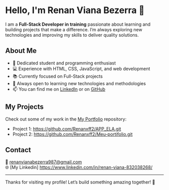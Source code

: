 # Hello, I'm Renan Viana Bezerra 👋

I am a **Full-Stack Developer in training** passionate about learning and building projects that make a difference. I’m always exploring new technologies and improving my skills to deliver quality solutions.

## About Me
- 🚀 Dedicated student and programming enthusiast
- 💻 Experience with HTML, CSS, JavaScript, and web development
- 📚 Currently focused on Full-Stack projects
- 🌱 Always open to learning new technologies and methodologies
- 📫 You can find me on [LinkedIn](https://www.linkedin.com/in/renan-viana-832038268/) or on [GitHub](https://github.com/Renanxff2)

## My Projects
Check out some of my work in the [My Portfolio](https://github.com/Renanxff2/Meu-portifolio) repository:

- Project 1: https://github.com/Renanxff2/APP_ELA.git
- Project 2: https://github.com/Renanxff2/Meu-portifolio.git

## Contact
📧 renanvianabezerra987@gmail.com  
🌐 [My Linkedin] https://www.linkedin.com/in/renan-viana-832038268/

---

Thanks for visiting my profile! Let’s build something amazing together! 🚀
